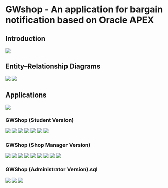 # GWshop - An application for bargain notification based on Oracle APEX

## Introduction
![](imgs/GWShop-03.jpg)
## Entity–Relationship Diagrams
![](imgs/GWShop-04.jpg)
![](imgs/GWShop-05.jpg)
## Applications
![](imgs/GWShop-06.jpg)
### GWShop (Student Version)
![](imgs/GWShop-08.jpg)
![](imgs/GWShop-09.jpg)
![](imgs/GWShop-10.jpg)
![](imgs/GWShop-11.jpg)
![](imgs/GWShop-12.jpg)
![](imgs/GWShop-13.jpg)
![](imgs/GWShop-14.jpg)
### GWShop (Shop Manager Version)
![](imgs/GWShop-16.jpg)
![](imgs/GWShop-17.jpg)
![](imgs/GWShop-18.jpg)
![](imgs/GWShop-19.jpg)
![](imgs/GWShop-20.jpg)
![](imgs/GWShop-21.jpg)
![](imgs/GWShop-22.jpg)
![](imgs/GWShop-23.jpg)
![](imgs/GWShop-24.jpg)
### GWShop (Administrator Version).sql
![](imgs/GWShop-26.jpg)
![](imgs/GWShop-27.jpg)
![](imgs/GWShop-28.jpg)